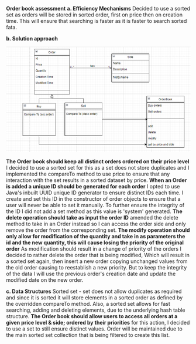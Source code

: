 **Order book assessment**
**a. Efficiency Mechanisms**
Decided to use a sorted set as orders will be stored in sorted order, first on price then on creation time.
This will ensure that searching is faster as it is faster to search sorted fata. 

**b. Solution approach**

![img.png](img.png)

**The Order book should keep all distinct orders ordered on their price level**
I decided to use a sorted set for this as a set does not store duplicates and I implemented
the compareTo method to use price to ensure that any interaction with the set results in 
a sorted dataset by price.
**When an Order is added a unique ID should be generated for each order**
I opted to use Java's inbuilt UUID unique ID generator to ensure distinct IDs each time. 
I create and set this ID in the constructor of order objects to ensure that a user will never be able 
to set it manually. To further ensure the integrity of the ID I did not add a set method as this value is 
'system' generated.
**The delete operation should take as input the order ID**
amended the delete method to take in an Order instead so I can access the order side and only remove the order 
from the corresponding set.
**The modify operation should only allow for modification of the quantity and take in as parameters 
the id and the new quantity, this will cause losing the priority of the original order**
As modification should result in a change of priority of the orders I decided to rather delete the order
that is being modified, Which will result in a sorted set again, then insert a new order copying unchanged 
values from the old order causing to reestablish a new priority. But to keep the integrity of the data I will
use the previous order's creation date and update the modified date on the new order. 

**c. Data Structures**
Sorted set - set does not allow duplicates as required and since it is sorted
it will store elements in a sorted order as defined by the overridden compareTo method.
Also, a sorted set allows for fast searching, adding and deleting elements, due to the underlying 
hash table structure.
**The Order book should allow users to access all orders at a given price level & side; 
ordered by their priorities**
for this action, I decided to use a set to still ensure distinct values. Order will be maintained due to 
the main sorted set collection that is being filtered to create this list. 
